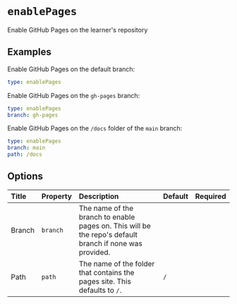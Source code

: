 <!--
  /!\ WARNING /!\
  This file's content is auto-generated, do NOT edit!
  All changes will be undone.
-->

# `enablePages`

Enable GitHub Pages on the learner's repository 

## Examples

Enable GitHub Pages on the default branch:

```yaml
type: enablePages
```

Enable GitHub Pages on the `gh-pages` branch:

```yaml
type: enablePages
branch: gh-pages
```

Enable GitHub Pages on the `/docs` folder of the `main` branch:

```yaml
type: enablePages
branch: main
path: /docs
```

## Options

| Title | Property | Description | Default | Required |
| :---- | :--- | :---------- | :------ | :------- |
| Branch | `branch` | The name of the branch to enable pages on. This will be the repo's default branch if none was provided. |  |  |
| Path | `path` | The name of the folder that contains the pages site. This defaults to `/`. | `/` |  |

